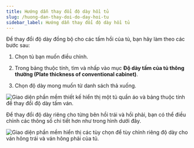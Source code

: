 ```yaml
---
title: Hướng dẫn thay đổi độ dày hồi tủ
slug: /huong-dan-thay-doi-do-day-hoi-tu
sidebar_label: Hướng dẫn thay đổi độ dày hồi tủ
---
```


Để thay đổi độ dày đồng bộ cho các tấm hồi của tủ, bạn hãy làm theo các bước sau:

1. Chọn tủ bạn muốn điều chỉnh.

2. Trong bảng thuộc tính, tìm và nhấp vào mục **Độ dày tấm của tủ thông thường (Plate thickness of conventional cabinet)**.

3. Chọn độ dày mong muốn từ danh sách thả xuống.

![Giao diện phần mềm thiết kế hiển thị một tủ quần áo và bảng thuộc tính để thay đổi độ dày tấm ván.](https://storage.googleapis.com/jegavn_kb/image_jegavn/438.1.jpg)

Để thay đổi độ dày riêng cho từng bên hồi trái và hồi phải, bạn có thể điều chỉnh các thông số chi tiết hơn như trong hình dưới đây.

![Giao diện phần mềm hiển thị các tùy chọn để tùy chỉnh riêng độ dày cho ván hông trái và ván hông phải của tủ.](https://storage.googleapis.com/jegavn_kb/image_jegavn/438.2.jpg)